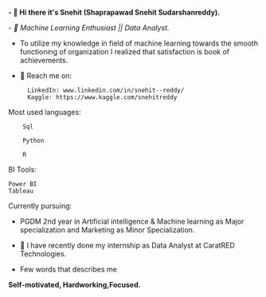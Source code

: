 **- 👋 Hi there it's Snehit (Shaprapawad Snehit Sudarshanreddy).**

_- 💞️ Machine Learning Enthusiast || Data Analyst._

-  To utilize my knowledge in field of machine learning towards the smooth functioning of organization I realized that satisfaction is book of achievements. 


- 👀 Reach me on:

		LinkedIn: www.linkedin.com/in/snehit--reddy/
		Kaggle: https://www.kaggle.com/snehitreddy

Most used languages:

        Sql

        Python
       
        R

BI Tools:

	Power BI
	Tableau


Currently pursuing:

-  PGDM 2nd year in Artificial intelligence & Machine learning as Major specialization and Marketing as Minor Specialization.


- 💞️ I have recently done my internship as Data Analyst at CaratRED Technologies.


-  Few words that describes me

**Self-motivated, Hardworking,Focused.**

